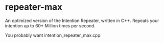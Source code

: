 # repeater-max
An optimized version of the Intention Repeater, written in C++.
Repeats your intention up to 60+ Million times per second.

You probably want intention_repeater_max.cpp

